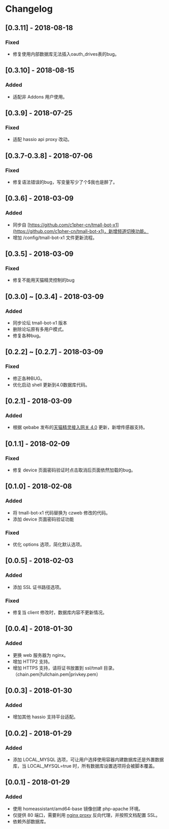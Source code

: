 # Changelog

## [0.3.11] - 2018-08-18
### Fixed
- 修复使用内部数据库无法插入oauth_drives表的bug。

## [0.3.10] - 2018-08-15
### Added
- 适配非 Addons 用户使用。

## [0.3.9] - 2018-07-25
### Fixed
- 适配 hassio api proxy 改动。

## [0.3.7-0.3.8] - 2018-07-06
### Fixed
- 修复语法错误的bug，写变量写少了个$我也是醉了。

## [0.3.6] - 2018-03-09
### Added
- 同步自 [https://github.com/c1pher-cn/tmall-bot-x1](https://github.com/c1pher-cn/tmall-bot-x1)，新增频道切换功能。
- 增加 /config/tmall-bot-x1 文件更新流程。

## [0.3.5] - 2018-03-09
### Fixed
- 修复不能用天猫精灵控制的bug

## [0.3.0] ~ [0.3.4] - 2018-03-09
### Added 
- 同步论坛 tmall-bot-x1 版本
- 删除论坛原有多用户模式。
- 修复各种bug。


## [0.2.2] ~ [0.2.7] - 2018-03-09
### Fixed
- 修正各种BUG。
- 优化启动 shell 更新到4.0数据库代码。

## [0.2.1] - 2018-03-09
### Added
- 根据 qebabe 发布的[天猫精灵接入网关 4.0](https://bbs.hassbian.com/thread-2982-1-1.html) 更新，新增传感器支持。

## [0.1.1] - 2018-02-09
### Fixed
- 修复 device 页面密码验证时点击取消后页面依然加载的bug。

## [0.1.0] - 2018-02-08
### Added
- 将 tmall-bot-x1 代码替换为 czweb 修改的代码。
- 添加 device 页面密码验证功能

### Fixed
- 优化 options 选项，简化默认选项。

## [0.0.5] - 2018-02-03
### Added
- 添加 SSL 证书路径选项。

### Fixed
- 修复当 client 修改时，数据库内容不更新情况。


## [0.0.4] - 2018-01-30
### Added
- 更换 web 服务器为 nginx。
- 增加 HTTP2 支持。
- 增加 HTTPS 支持，请将证书放置到 ssl/tmall 目录。（chain.pem|fullchain.pem|privkey.pem）

## [0.0.3] - 2018-01-30
### Added
- 增加其他 hassio 支持平台适配。

## [0.0.2] - 2018-01-29
### Added
- 添加 LOCAL_MYSQL 选项，可让用户选择使用容器内建数据库还是外置数据库，当 LOCAL_MYSQL=true 时，所有数据库设置选项将会被脚本覆盖。

## [0.0.1] - 2018-01-29
### Added
- 使用 homeassistant/amd64-base 镜像创建 php-apache 环境。
- 仅提供 80 端口，需要利用 [nginx proxy](https://github.com/bestlibre/hassio-addons/tree/master/nginx_proxy) 反向代理，并按照文档配置 SSL。
- 依赖外部数据库。
